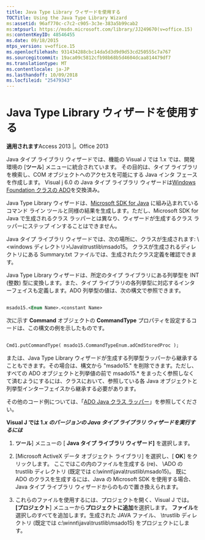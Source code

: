 ```yaml
---
title: Java Type Library ウィザードを使用する
TOCTitle: Using the Java Type Library Wizard
ms:assetid: 96af770c-c7c2-c905-3c3e-383a5b99cab2
ms:mtpsurl: https://msdn.microsoft.com/library/JJ249670(v=office.15)
ms:contentKeyID: 48546455
ms.date: 09/18/2015
mtps_version: v=office.15
ms.openlocfilehash: 931434288cbc14da5d3d9d9d53cd250555c7a767
ms.sourcegitcommit: 19aca09c5812cfb98b68b5d4604dcaa814479df7
ms.translationtype: MT
ms.contentlocale: ja-JP
ms.lasthandoff: 10/09/2018
ms.locfileid: "25479343"
---
```

# <a name="using-the-java-type-library-wizard"></a>Java Type Library ウィザードを使用する


**適用されます**Access 2013 |。Office 2013

Java タイプ ライブラリ ウィザードでは、機能の Visual J では 1.x では、開発環境の [**ツール**] メニューに統合されています。 その目的は、タイプ ライブラリを検索し、COM オブジェクトへのアクセスを可能にする Java インタ フェースを作成します。 Visual j 6.0 の Java タイプ ライブラリ ウィザードは[Windows Foundation クラスの ADO](ado-wfc-programming.md)を交換済み。

Java Type Library ウィザードは、[Microsoft SDK for Java](using-the-microsoft-sdk-for-java.md) に組み込まれているコマンド ライン ツールと同様の結果を生成します。ただし、Microsoft SDK for Java で生成されるクラス ラッパーとは異なり、ウィザードが生成するクラス ラッパーにステップ インすることはできません。

Java タイプ ライブラリ ウィザードでは、次の場所に、クラスが生成されます: \\ \<windows ディレクトリ\>\\Java\\trustlib\\msado15。 クラスが生成されるディレクトリにある Summary.txt ファイルでは、生成されたクラス定義を確認できます。

Java Type Library ウィザードは、所定のタイプ ライブラリにある列挙型を INT (整数) 型に変換します。また、タイプ ライブラリの各列挙型に対応するインターフェイスも定義します。ADO 列挙型の値は、次の構文で参照できます。

```vb 
 
msado15.<Enum Name>.<constant Name> 
```

次に示す **Command** オブジェクトの **CommandType** プロパティを設定するコードは、この構文の例を示したものです。

```vb 
 
Cmd1.putCommandType( msado15.CommandTypeEnum.adCmdStoredProc ); 
```

または、Java Type Library ウィザードが生成する列挙型ラッパーから継承することもできます。その場合は、構文から "msado15." を削除できます。ただし、すべての ADO オブジェクトと列挙値の前で msado15.\* をまったく参照しなくて済むようにするには、クラスにおいて、参照している各 Java オブジェクトと列挙型インターフェイスから継承する必要があります。

その他のコード例については、「[ADO Java クラス ラッパー](ado-java-class-wrappers.md)」を参照してください。

**Visual J では 1.*x のバージョンの Java タイプ ライブラリ ウィザードを実行するには***

1.  **ツール**] メニューの [ **Java タイプ ライブラリ ウィザード]** を選択します。

2.  [Microsoft ActiveX データ オブジェクト ライブラリ] を選択し、[ **OK**] をクリックします。 ここではこの内のファイルを生成する (re)、 \\ADO の trustlib ディレクトリ (既定では c:\\winnt\\java\\trustlib\\msado15)。 既に ADO のクラスを生成するには、Java の Microsoft SDK を使用する場合、Java タイプ ライブラリ ウィザードからのもので置き換えられます。

3.  これらのファイルを使用するには、プロジェクトを開く、Visual J では。 **[プロジェクト**] メニューから**プロジェクトに追加**を選択します。 **ファイル**を選択しのすべてを追加します。生成された JAVA ファイル、 \\trustlib ディレクトリ (既定では c:\\winnt\\java\\trustlib\\msado15) をプロジェクトにします。


